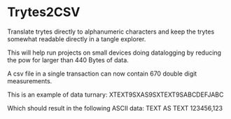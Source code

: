 # Trytes2CSV
Translate trytes directly to alphanumeric characters and keep the trytes somewhat readable directly in a tangle explorer.

This will help run projects on small devices doing datalogging by reducing the pow for larger than 440 Bytes of data.

A csv file in a single transaction can now contain 670 double digit measurements.

This is an example of data turnary:
XTEXT9SXAS9SXTEXT9SABCDEFJABC

Which should result in the following ASCII data:
TEXT AS TEXT 123456,123
